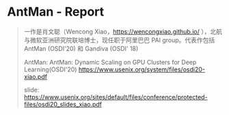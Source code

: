 # AntMan - Report

> 一作是肖文聪（Wencong Xiao，https://wencongxiao.github.io/ ），北航与微软亚洲研究院联培博士，现任职于阿里巴巴 PAI group。代表作包括 AntMan (OSDI'20) 和 Gandiva (OSDI' 18)
>
> AntMan: AntMan: Dynamic Scaling on GPU Clusters for Deep Learning(OSDI'20) https://www.usenix.org/system/files/osdi20-xiao.pdf
>
> slide: https://www.usenix.org/sites/default/files/conference/protected-files/osdi20_slides_xiao.pdf

